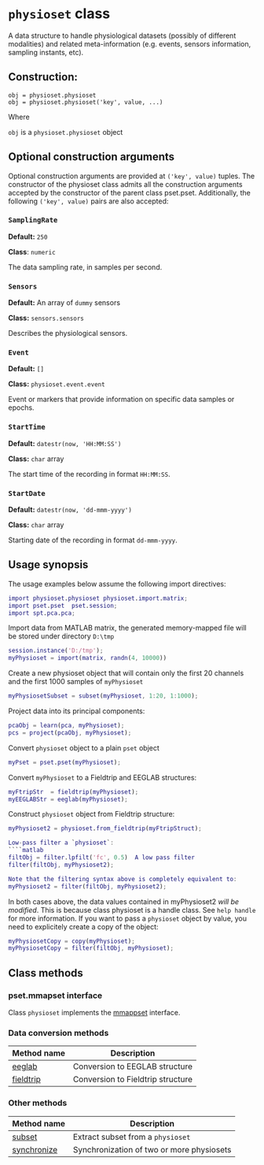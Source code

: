 `physioset` class
================

A data structure to handle physiological datasets (possibly of 
different modalities) and related meta-information (e.g. events,
sensors information, sampling instants, etc).


## Construction:

````
obj = physioset.physioset
obj = physioset.physioset('key', value, ...)
````

Where

`obj` is a `physioset.physioset` object


## Optional construction arguments

Optional construction arguments are provided at `('key', value)` 
tuples. The constructor of the physioset class admits all the 
construction arguments accepted by the constructor of the parent
class pset.pset. Additionally, the following `('key', value)` pairs
are also accepted:

### `SamplingRate`

__Default:__ `250`

__Class__: `numeric`

The data sampling rate, in samples per second.


### `Sensors`

__Default:__ An array of `dummy` sensors

__Class:__ `sensors.sensors`

Describes the physiological sensors. 


### `Event`

__Default:__ `[]`

__Class:__ `physioset.event.event`

Event or markers that provide information on specific data samples or
epochs.


### `StartTime`

__Default:__ `datestr(now, 'HH:MM:SS')`

__Class:__ `char` array

The start time of the recording in format `HH:MM:SS`.


### `StartDate`

__Default:__ `datestr(now, 'dd-mmm-yyyy')`

__Class:__ `char` array

Starting date of the recording in format `dd-mmm-yyyy`. 



## Usage synopsis

The usage examples below assume the following import directives:

````matlab
import physioset.physioset physioset.import.matrix;
import pset.pset  pset.session;
import spt.pca.pca;
````

Import data from MATLAB matrix, the generated memory-mapped file 
will be stored under directory `D:\tmp`

````matlab
session.instance('D:/tmp');
myPhysioset = import(matrix, randn(4, 10000))
````

Create a new physioset object that will contain only the first 20
channels and the first 1000 samples of `myPhysioset`

````matlab
myPhysiosetSubset = subset(myPhysioset, 1:20, 1:1000);
````

Project data into its principal components:

````matlab
pcaObj = learn(pca, myPhysioset);
pcs = project(pcaObj, myPhysioset);
````

Convert `physioset` object to a plain `pset` object
````matlab
myPset = pset.pset(myPhysioset);
````

Convert `myPhysioset` to a Fieldtrip and EEGLAB structures:

````matlab
myFtripStr  = fieldtrip(myPhysioset);
myEEGLABStr = eeglab(myPhysioset);
````

Construct `physioset` object from Fieldtrip structure:
````matlab
myPhysioset2 = physioset.from_fieldtrip(myFtripStruct);

Low-pass filter a `physioset`:
````matlab
filtObj = filter.lpfilt('fc', 0.5)  A low pass filter
filter(filtObj, myPhysioset2);

Note that the filtering syntax above is completely equivalent to:
myPhysioset2 = filter(filtObj, myPhysioset2);
````

In both cases above, the data values contained in myPhysioset2 
_will be modified_. This is because class physioset is a handle class. 
See `help handle` for more information. If you want to pass a
`physioset` object by value, you need to explicitely create a copy of
the object:
````matlab
myPhysiosetCopy = copy(myPhysioset);
myPhysiosetCopy = filter(filtObj, myPhysioset);
````

## Class methods

### pset.mmapset interface

Class `physioset` implements the [mmappset] interface.

[mmappset]: https://github.com/germangh/matlab_pset/blob/master/%2Bpset/mmappset.md


### Data conversion methods

Method name             | Description
---------------         | ------------
[eeglab][eeglab]        | Conversion to EEGLAB structure
[fieldtrip][fieldtrip]  | Conversion to Fieldtrip structure


[eeglab]: ./eeglab.md
[fieldtrip]: ./fieldtrip.md

### Other methods

Method name                     | Description
---------------                 | ------------
[subset][subset]                | Extract subset from a `physioset`
[synchronize][synchronize]      | Synchronization of two or more physiosets


[synchronize]: ./synchronize.md
[subset]: ./subset.md
